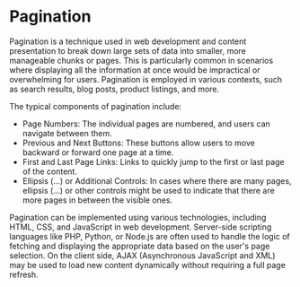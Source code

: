 # Pagination

Pagination is a technique used in web development and content presentation to break down large sets of data into smaller, more manageable chunks or pages. This is particularly common in scenarios where displaying all the information at once would be impractical or overwhelming for users. Pagination is employed in various contexts, such as search results, blog posts, product listings, and more.

The typical components of pagination include:

* Page Numbers: The individual pages are numbered, and users can navigate between them.
* Previous and Next Buttons: These buttons allow users to move backward or forward one page at a time.
* First and Last Page Links: Links to quickly jump to the first or last page of the content.
* Ellipsis (...) or Additional Controls: In cases where there are many pages, ellipsis (...) or other controls might be used to indicate that there are more pages in between the visible ones.

Pagination can be implemented using various technologies, including HTML, CSS, and JavaScript in web development. Server-side scripting languages like PHP, Python, or Node.js are often used to handle the logic of fetching and displaying the appropriate data based on the user's page selection. On the client side, AJAX (Asynchronous JavaScript and XML) may be used to load new content dynamically without requiring a full page refresh.